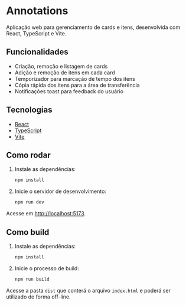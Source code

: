 # Annotations

Aplicação web para gerenciamento de cards e itens, desenvolvida com React, TypeScript e Vite.

## Funcionalidades

- Criação, remoção e listagem de cards
- Adição e remoção de itens em cada card
- Temporizador para marcação de tempo dos itens
- Cópia rápida dos itens para a área de transferência
- Notificações toast para feedback do usuário

## Tecnologias

- [React](https://react.dev/)
- [TypeScript](https://www.typescriptlang.org/)
- [Vite](https://vitejs.dev/)

## Como rodar

1. Instale as dependências:
   ```sh
   npm install
   ```
2. Inicie o servidor de desenvolvimento:
   ```sh
   npm run dev
   ```

Acesse em [http://localhost:5173](http://localhost:5173).

## Como build

1. Instale as dependências:
   ```sh
   npm install
   ```
2. Inicie o processo de build:
   ```sh
   npm run build
   ```

Acesse a pasta `dist` que conterá o arquivo `index.html` e poderá ser utilizado de forma off-line.
